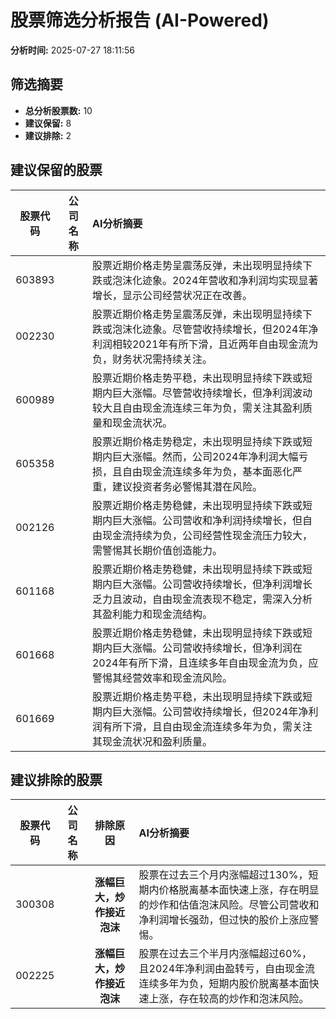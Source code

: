 # 股票筛选分析报告 (AI-Powered)

**分析时间:** 2025-07-27 18:11:56

## 筛选摘要

- **总分析股票数:** 10
- **建议保留:** 8
- **建议排除:** 2

## 建议保留的股票

| 股票代码 | 公司名称 | AI分析摘要 |
|:---:|:---:|:---|
| 603893 |  | 股票近期价格走势呈震荡反弹，未出现明显持续下跌或泡沫化迹象。2024年营收和净利润均实现显著增长，显示公司经营状况正在改善。 |
| 002230 |  | 股票近期价格走势呈震荡反弹，未出现明显持续下跌或泡沫化迹象。尽管营收持续增长，但2024年净利润相较2021年有所下滑，且近两年自由现金流为负，财务状况需持续关注。 |
| 600989 |  | 股票近期价格走势平稳，未出现明显持续下跌或短期内巨大涨幅。尽管营收持续增长，但净利润波动较大且自由现金流连续三年为负，需关注其盈利质量和现金流状况。 |
| 605358 |  | 股票近期价格走势稳定，未出现明显持续下跌或短期内巨大涨幅。然而，公司2024年净利润大幅亏损，且自由现金流连续多年为负，基本面恶化严重，建议投资者务必警惕其潜在风险。 |
| 002126 |  | 股票近期价格走势稳健，未出现明显持续下跌或短期内巨大涨幅。公司营收和净利润持续增长，但自由现金流持续为负，公司经营性现金流压力较大，需警惕其长期价值创造能力。 |
| 601168 |  | 股票近期价格走势稳健，未出现明显持续下跌或短期内巨大涨幅。公司营收持续增长，但净利润增长乏力且波动，自由现金流表现不稳定，需深入分析其盈利能力和现金流结构。 |
| 601668 |  | 股票近期价格走势稳健，未出现明显持续下跌或短期内巨大涨幅。公司营收持续增长，但净利润在2024年有所下滑，且连续多年自由现金流为负，应警惕其经营效率和现金流风险。 |
| 601669 |  | 股票近期价格走势平稳，未出现明显持续下跌或短期内巨大涨幅。公司营收持续增长，但2024年净利润有所下滑，且自由现金流连续多年为负，需关注其现金流状况和盈利质量。 |

## 建议排除的股票

| 股票代码 | 公司名称 | 排除原因 | AI分析摘要 |
|:---:|:---:|:---:|:---|
| 300308 |  | **涨幅巨大，炒作接近泡沫** | 股票在过去三个月内涨幅超过130%，短期内价格脱离基本面快速上涨，存在明显的炒作和估值泡沫风险。尽管公司营收和净利润增长强劲，但过快的股价上涨应警惕。 |
| 002225 |  | **涨幅巨大，炒作接近泡沫** | 股票在过去三个半月内涨幅超过60%，且2024年净利润由盈转亏，自由现金流连续多年为负，短期内股价脱离基本面快速上涨，存在较高的炒作和泡沫风险。 |
